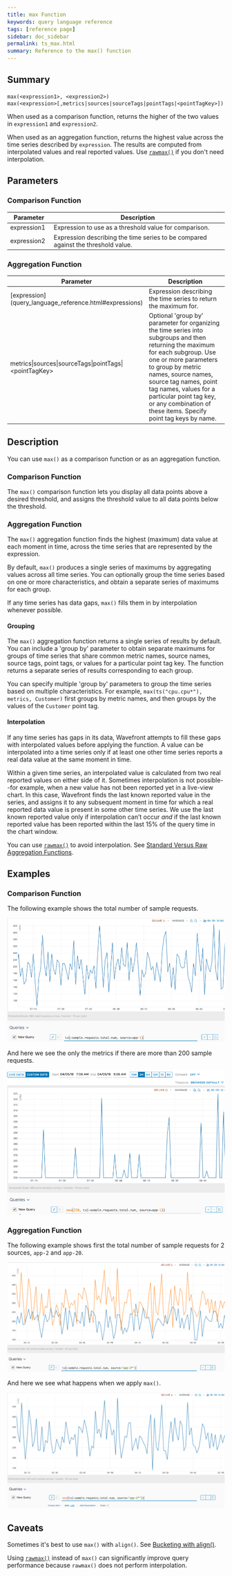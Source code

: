 ```yaml
---
title: max Function
keywords: query language reference
tags: [reference page]
sidebar: doc_sidebar
permalink: ts_max.html
summary: Reference to the max() function
---
```

## Summary
```
max(<expression1>, <expression2>)
max(<expression>[,metrics|sources|sourceTags|pointTags|<pointTagKey>])
```

When used as a comparison function, returns the higher of the two values in `expression1` and `expression2`.

When used as an aggregation function, returns the highest value across the time series described by `expression`. The results are computed from interpolated values and real reported values. Use [`rawmax()`](ts_rawmax.html) if you don't need interpolation.


## Parameters

### Comparison Function
<table>
<tbody>
<thead>
<tr><th width="20%">Parameter</th><th width="80%">Description</th></tr>
</thead>
<tr>
<td>expression1</td>
<td>Expression to use as a threshold value for comparison.
</td></tr>
<tr>
<td>expression2</td>
<td>Expression describing the time series to be compared against the threshold value.   </td>
</tr>
</tbody>
</table>


### Aggregation Function
<table>
<tbody>
<thead>
<tr><th width="30%">Parameter</th><th width="70%">Description</th></tr>
</thead>
<tr>
<td markdown="span"> [expression](query_language_reference.html#expressions)</td>
<td>Expression describing the time series to return the maximum for. </td></tr>
<tr>
<td>metrics&vert;sources&vert;sourceTags&vert;pointTags&vert;&lt;pointTagKey&gt;</td>
<td>Optional 'group by' parameter for organizing the time series into subgroups and then returning the maximum for each subgroup.
Use one or more parameters to group by metric names, source names, source tag names, point tag names, values for a particular point tag key, or any combination of these items. Specify point tag keys by name.</td>
</tr>
</tbody>
</table>

## Description

You can use `max()` as a comparison function or as an aggregation function.

### Comparison Function

The `max()` comparison function lets you display all data points above a desired threshold, and assigns the threshold value to all data points below the threshold.

### Aggregation Function

The `max()` aggregation function finds the highest (maximum) data value at each moment in time, across the time series that are represented by the expression.

By default, `max()` produces a single series of maximums by aggregating values across all time series. You can optionally group the time series based on one or more characteristics, and obtain a separate series of maximums for each group.

If any time series has data gaps, `max()` fills them in by interpolation whenever possible. 

#### Grouping

The `max()` aggregation function returns a single series of results by default. You can include a 'group by' parameter to obtain separate maximums for groups of time series that share common metric names, source names, source tags, point tags, or values for a particular point tag key. 
The function returns a separate series of results corresponding to each group.

You can specify multiple 'group by' parameters to group the time series based on multiple characteristics. For example, `max(ts("cpu.cpu*"), metrics, Customer)` first groups by metric names, and then groups by the values of the `Customer` point tag.


#### Interpolation

If any time series has gaps in its data, Wavefront attempts to fill these gaps with interpolated values before applying the function. 
A value can be interpolated into a time series only if at least one other time series reports a real data value at the same moment in time.

Within a given time series, an interpolated value is calculated from two real reported values on either side of it. 
Sometimes interpolation is not possible--for example, when a new value has not been reported yet in a live-view chart. 
In this case, Wavefront finds the last known reported value in the series, and assigns it to any subsequent moment in time for which a real reported data value is present in some other time series. We use the last known reported value only if interpolation can’t occur _and_ if the last known reported value has been reported within the last 15% of the query time in the chart window.

You can use [`rawmax()`](ts_rawmax.html) to avoid interpolation.  See [Standard Versus Raw Aggregation Functions](query_language_aggregate_functions.html).


## Examples

### Comparison Function


The following example shows the total number of sample requests.

![ts max before](images/ts_max_comparison_before.png)

And here we see the only the metrics if there are more than 200 sample requests.

![ts max 250](images/ts_max_250.png)


### Aggregation Function

The following example shows first the total number of sample requests for 2 sources, `app-2` and `app-20`.

![before aggregation with max](images/ts_max_aggr_before.png)

And here we see what happens when we apply `max()`.

![after aggregation with max](images/ts_max_aggr_after.png)

## Caveats

Sometimes it's best to use `max()` with `align()`. 
See [Bucketing with align()](query_language_align_function.html).

Using [`rawmax()`](ts_rawmax.html) instead of `max()` can significantly improve query performance because `rawmax()` does not perform interpolation.
